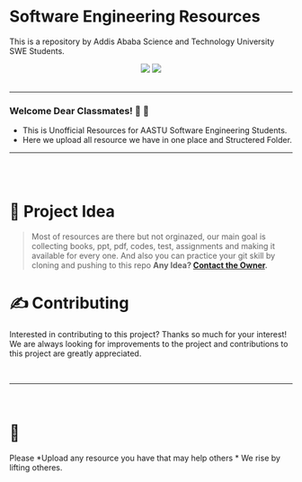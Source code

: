 # Software Engineering Resources
This is a repository by Addis Ababa Science and Technology University SWE Students.

<div align='center'>

<img src='https://img.shields.io/github/v/release/chroline/well_app?color=%23FDD835&label=version&style=for-the-badge'>
  
</a>
  
<a href='https://github.com/chroline/well_app/blob/main/LICENSE'>
  
<img src='https://img.shields.io/github/license/chroline/well_app?style=for-the-badge'>
  
</a>
  
</div>

<br />

---


### Welcome Dear Classmates! 🥳 🚀

- This is Unofficial Resources for AASTU Software Engineering Students.
- Here we upload all resource we have in one place and Structered Folder.

---

<br />


<br />

# 🧐 Project Idea

> Most of resources are there but not orginazed, our main goal is collecting books, ppt, pdf, codes, test, assignments and making it available for every one.
> And also you can practice your git skill by cloning and pushing to this repo
**Any Idea? [Contact the Owner](https://t.me/realgemechis).**


# ✍️ Contributing

Interested in contributing to this project? Thanks so much for your interest! We are always looking for improvements to the project and contributions to this project are greatly appreciated.


<br />

---

<br />

# 💛

Please *Upload any resource you have that may help others * We rise by lifting otheres.

